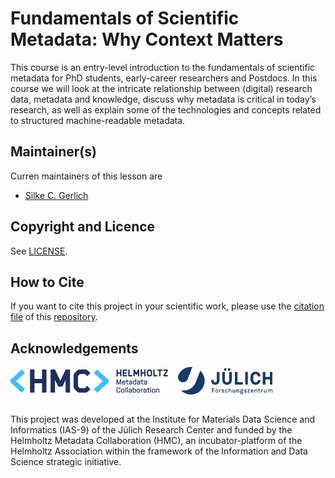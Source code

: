 # Fundamentals of Scientific Metadata: Why Context Matters

This course is an entry-level introduction to the fundamentals of scientific metadata for PhD students, early-career researchers and Postdocs. In this course we will look at the intricate relationship between (digital) research data, metadata and knowledge, discuss why metadata is critical in today’s research, as well as explain some of the technologies and concepts related to structured machine-readable metadata.

## Maintainer(s)
Curren maintainers of this lesson are
- [Silke C. Gerlich](https://github.com/SilkeGerlich)

## Copyright and Licence

See [LICENSE](https://github.com/carpentries-incubator/scientific-metadata/blob/main/LICENSE.md).

<!-- --8<-- [start:citation] -->

## How to Cite

If you want to cite this project in your scientific work,
please use the [citation file](https://citation-file-format.github.io/)
of this [repository](https://github.com/carpentries-incubator/scientific-metadata/blob/main/CITATION.cff).

<!-- --8<-- [end:citation] -->

<!-- --8<-- [start:acknowledgements] -->

## Acknowledgements

<div>
<img style="vertical-align: middle;" alt="HMC Logo" src="https://github.com/Materials-Data-Science-and-Informatics/Logos/raw/main/HMC/HMC_Logo_M.png" width=50% height=50% />
&nbsp;&nbsp;
<img style="vertical-align: middle;" alt="FZJ Logo" src="https://github.com/Materials-Data-Science-and-Informatics/Logos/raw/main/FZJ/FZJ.png" width=30% height=30% />
</div>
<br />

This project was developed at the Institute for Materials Data Science and Informatics
(IAS-9) of the Jülich Research Center and funded by the Helmholtz Metadata Collaboration
(HMC), an incubator-platform of the Helmholtz Association within the framework of the
Information and Data Science strategic initiative.

<!-- --8<-- [end:acknowledgements] -->
